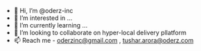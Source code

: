 - 👋 Hi, I’m @oderz-inc
- 👀 I’m interested in ...
- 🌱 I’m currently learning ...
- 💞️ I’m looking to collaborate on hyper-local delivery pllatform
- 📫 Reach me - oderzinc@gmail.com , tushar.arora@oderz.com

<!---
oderz-inc/oderz-inc is a ✨ special ✨ repository because its `README.md` (this file) appears on your GitHub profile.
You can click the Preview link to take a look at your changes.
--->
